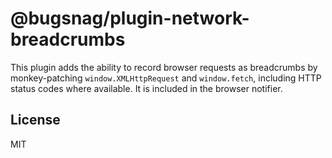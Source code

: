 # @bugsnag/plugin-network-breadcrumbs

This plugin adds the ability to record browser requests as breadcrumbs by monkey-patching `window.XMLHttpRequest` and `window.fetch`, including HTTP status codes where available. It is included in the browser notifier.

## License
MIT
